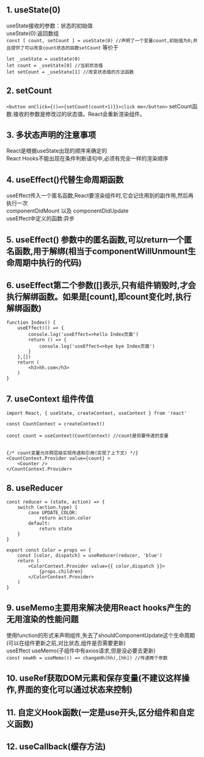 ## 1. useState(0)
useState接收的参数：状态的初始值<br>
useState(0):返回数组 <br>
`const [ count, setCount ] = useState(0) //声明了一个变量count,初始值为0;并且提供了可以改变count状态的函数setCount`
等价于<br>
```
let _useState = useState(0)
let count = _useState[0] //当前状态值
let setCount = _useState[1] //改变状态值的方法函数
```

## 2. setCount
`<button onClick={()=>{setCount(count+1)}}>click me</button>`
setCount函数:接收的参数是修改过的状态值。React会重新渲染组件。

## 3. 多状态声明的注意事项
React是根据useState出现的顺序来确定的 <br>
React Hooks不能出现在条件判断语句中,必须有完全一样的渲染顺序

## 4. useEffect()代替生命周期函数 
useEffect传入一个匿名函数,React要渲染组件时,它会记住用到的副作用,然后再执行一次 <br>
componentDidMount 以及 componentDidUpdate <br>
useEffect中定义的函数:异步


## 5. useEffect() 参数中的匿名函数,可以return一个匿名函数,用于解绑(相当于componentWillUnmount生命周期中执行的代码)

## 6. useEffect第二个参数([]表示,只有组件销毁时,才会执行解绑函数。如果是[count],即count变化时,执行解绑函数)
```
function Index() {
    useEffect(() => {
        console.log('useEffect=>hello Index页面')
        return () => {
            console.log('useEffect=>bye bye Index页面')
        }
    },[])
    return (
        <h3>hh.com</h3>
    )
}
```

## 7. useContext 组件传值
```
import React, { useState, createContext, useContext } from 'react'

const CountContext = createContext()

const count = useContext(CountContext) //count是将要传递的变量


{/* count变量允许跨层级实现传递和引用(实现了上下文) */}
<CountContext.Provider value={count} >
    <Counter />
</CountContext.Provider>

```

## 8. useReducer
```
const reducer = (state, action) => {
    switch (action.type) {
        case UPDATE_COLOR:
            return action.color
        default:
            return state
    }
}

export const Color = props => {
    const [color, dispatch] = useReducer(reducer, 'blue')
    return (
        <ColorContext.Provider value={{ color,dispatch }}>
            {props.children}
        </ColorContext.Provider>
    )
}
```
## 9. useMemo主要用来解决使用React hooks产生的无用渲染的性能问题
使用function的形式来声明组件,失去了shouldComponentUpdate这个生命周期(可以在组件更新之前,对比状态,组件是否需要更新)  <br>
useEffect useMemo(子组件中有axios请求,但是没必要去更新)<br>
`const newHh = useMemo(() => changeHh(hh),[hh]) //传递两个参数` 

## 10. useRef获取DOM元素和保存变量(不建议这样操作,界面的变化可以通过状态来控制)

## 11. 自定义Hook函数(一定是use开头,区分组件和自定义函数)

## 12. useCallback(缓存方法)
